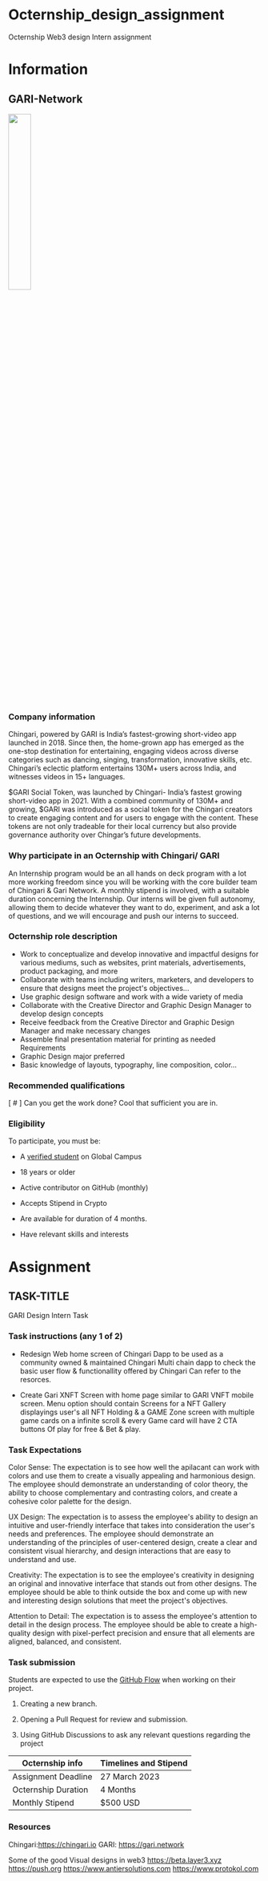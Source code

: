 # Octernship_design_assignment
Octernship Web3 design Intern assignment
# Information

## GARI-Network

<img src="https://user-images.githubusercontent.com/53075480/223997039-adf9cbba-9abf-4616-9f6a-3589acc60478.jpg" width=30%>

### Company information 

Chingari, powered by GARI is India’s fastest-growing short-video app launched in 2018. Since then, the home-grown app has emerged as the one-stop destination for entertaining, engaging videos across diverse categories such as dancing, singing, transformation, innovative skills, etc. Chingari’s eclectic platform entertains 130M+ users across India, and witnesses videos in 15+ languages.

$GARI Social Token, was launched by Chingari- India’s fastest growing short-video app in 2021. With a combined community of 130M+ and growing, $GARI was introduced as a social token for the Chingari creators to create engaging content and for users to engage with the content. These tokens are not only tradeable for their local currency but also provide governance authority over Chingar’s future developments.

### Why participate in an Octernship with Chingari/ GARI

An Internship program would be an all hands on deck program with a lot more working freedom since you will be working with the core builder team of Chingari & Gari Network. A monthly stipend is involved, with a suitable duration concerning the Internship.
Our interns will be given full autonomy, allowing them to decide whatever they want to do, experiment, and ask a lot of questions, and we will encourage and push our interns to succeed.

### Octernship role description

* Work to conceptualize and develop innovative and impactful designs for various mediums, such as websites, print materials, advertisements, product packaging, and more
* Collaborate with teams including writers, marketers, and developers to ensure that designs meet the project's objectives...
* Use graphic design software and work with a wide variety of media 
* Collaborate with the Creative Director and Graphic Design Manager to develop design concepts 
* Receive feedback from the Creative Director and Graphic Design Manager and make necessary changes 
* Assemble final presentation material for printing as needed Requirements 
* Graphic Design major preferred 
* Basic knowledge of layouts, typography, line composition, color...

### Recommended qualifications

[ # ] Can you get the work done? Cool that sufficient you are in.

### Eligibility

To participate, you must be:

* A [verified student](https://education.github.com/discount_requests/pack_application) on Global Campus

* 18 years or older

* Active contributor on GitHub (monthly)

* Accepts Stipend in Crypto

* Are available for duration of 4 months.  

* Have relevant skills and interests

# Assignment 

## TASK-TITLE

GARI Design Intern Task

### Task instructions (any 1 of 2)

* Redesign Web home screen of Chingari Dapp to be used as a community owned & maintained Chingari Multi chain dapp to check the basic user flow & functionallity offered by Chingari Can refer to the resorces.

* Create Gari XNFT Screen with home page similar to GARI VNFT mobile screen. Menu option should contain Screens for a NFT Gallery displayings user's all NFT Holding & a GAME Zone screen with multiple game cards on a infinite scroll & every Game card will have 2 CTA buttons Of play for free & Bet & play. 

### Task Expectations

Color Sense: The expectation is to see how well the apilacant can work with colors and use them to create a visually appealing and harmonious design. The employee should demonstrate an understanding of color theory, the ability to choose complementary and contrasting colors, and create a cohesive color palette for the design.

UX Design: The expectation is to assess the employee's ability to design an intuitive and user-friendly interface that takes into consideration the user's needs and preferences. The employee should demonstrate an understanding of the principles of user-centered design, create a clear and consistent visual hierarchy, and design interactions that are easy to understand and use.

Creativity: The expectation is to see the employee's creativity in designing an original and innovative interface that stands out from other designs. The employee should be able to think outside the box and come up with new and interesting design solutions that meet the project's objectives.

Attention to Detail: The expectation is to assess the employee's attention to detail in the design process. The employee should be able to create a high-quality design with pixel-perfect precision and ensure that all elements are aligned, balanced, and consistent.

### Task submission

Students are expected to use the [GitHub Flow](https://docs.github.com/en/get-started/quickstart/github-flow) when working on their project. 

1. Creating a new branch.

2. Opening a Pull Request for review and submission.

3. Using GitHub Discussions to ask any relevant questions regarding the project

| Octernship info  | Timelines and Stipend |
| ------------- | ------------- |
| Assignment Deadline  | 27 March 2023  |
| Octernship Duration  | 4 Months  |
| Monthly Stipend  | $500 USD  |

### Resources

Chingari:https://chingari.io
GARI: https://gari.network

Some of the good Visual designs in web3
https://beta.layer3.xyz
https://push.org
https://www.antiersolutions.com
https://www.protokol.com
